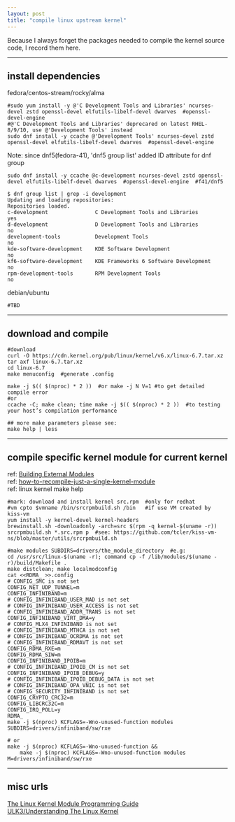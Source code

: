 ```yaml
---
layout: post
title: "compile linux upstream kernel"
---
```


Because I always forget the packages needed to compile the kernel source code, I record them here.

---
## install dependencies
fedora/centos-stream/rocky/alma
```
#sudo yum install -y @'C Development Tools and Libraries' ncurses-devel zstd openssl-devel elfutils-libelf-devel dwarves  #openssl-devel-engine
#@'C Development Tools and Libraries' deprecared on latest RHEL-8/9/10, use @'Development Tools' instead
sudo dnf install -y ccache @'Development Tools' ncurses-devel zstd openssl-devel elfutils-libelf-devel dwarves  #openssl-devel-engine
```

Note: since dnf5(fedora-41), 'dnf5 group list' added ID attribute for dnf group
```
sudo dnf install -y ccache @c-development ncurses-devel zstd openssl-devel elfutils-libelf-devel dwarves  #openssl-devel-engine  #f41/dnf5
```

```
$ dnf group list | grep -i development
Updating and loading repositories:
Repositories loaded.
c-development               C Development Tools and Libraries                 yes
d-development               D Development Tools and Libraries                  no
development-tools           Development Tools                                  no
kde-software-development    KDE Software Development                           no
kf6-software-development    KDE Frameworks 6 Software Development              no
rpm-development-tools       RPM Development Tools                              no
```

debian/ubuntu
```
#TBD
```

---
## download and compile
```
#download
curl -O https://cdn.kernel.org/pub/linux/kernel/v6.x/linux-6.7.tar.xz
tar axf linux-6.7.tar.xz
cd linux-6.7
make menuconfig  #generate .config

make -j $(( $(nproc) * 2 ))  #or make -j N V=1 #to get detailed compile error
#or
ccache -C; make clean; time make -j $(( $(nproc) * 2 ))  #to testing your host’s compilation performance

## more make parameters please see:
make help | less
```

---
## compile specific kernel module for current kernel
ref: [Building External Modules](https://docs.kernel.org/kbuild/modules.html)  
ref: [how-to-recompile-just-a-single-kernel-module](https://stackoverflow.com/questions/8744087/how-to-recompile-just-a-single-kernel-module)  
ref: linux kernel make help
```
#mark: download and install kernel src.rpm  #only for redhat
#vm cpto $vmname /bin/srcrpmbuild.sh /bin   #if use VM created by kiss-vm
yum install -y kernel-devel kernel-headers
brewinstall.sh -downloadonly -arch=src $(rpm -q kernel-$(uname -r))
srcrpmbuild.sh *.src.rpm p  #see: https://github.com/tcler/kiss-vm-ns/blob/master/utils/srcrpmbuild.sh

#make modules SUBDIRS=drivers/the_module_directory  #e.g:
cd /usr/src/linux-$(uname -r); command cp -f /lib/modules/$(uname -r)/build/Makefile .
make distclean; make localmodconfig
cat <<RDMA_ >>.config
# CONFIG_SMC is not set
CONFIG_NET_UDP_TUNNEL=m
CONFIG_INFINIBAND=m
# CONFIG_INFINIBAND_USER_MAD is not set
# CONFIG_INFINIBAND_USER_ACCESS is not set
# CONFIG_INFINIBAND_ADDR_TRANS is not set
CONFIG_INFINIBAND_VIRT_DMA=y
# CONFIG_MLX4_INFINIBAND is not set
# CONFIG_INFINIBAND_MTHCA is not set
# CONFIG_INFINIBAND_OCRDMA is not set
# CONFIG_INFINIBAND_RDMAVT is not set
CONFIG_RDMA_RXE=m
CONFIG_RDMA_SIW=m
CONFIG_INFINIBAND_IPOIB=m
# CONFIG_INFINIBAND_IPOIB_CM is not set
CONFIG_INFINIBAND_IPOIB_DEBUG=y
# CONFIG_INFINIBAND_IPOIB_DEBUG_DATA is not set
# CONFIG_INFINIBAND_OPA_VNIC is not set
# CONFIG_SECURITY_INFINIBAND is not set
CONFIG_CRYPTO_CRC32=m
CONFIG_LIBCRC32C=m
CONFIG_IRQ_POLL=y
RDMA_
make -j $(nproc) KCFLAGS=-Wno-unused-function modules SUBDIRS=drivers/infiniband/sw/rxe

# or
make -j $(nproc) KCFLAGS=-Wno-unused-function &&
    make -j $(nproc) KCFLAGS=-Wno-unused-function modules M=drivers/infiniband/sw/rxe
```


---
## misc urls
[The Linux Kernel Module Programming Guide](https://sysprog21.github.io/lkmpg/)  
[ULK3/Understanding The Linux Kernel](https://www.cs.utexas.edu/~rossbach/cs380p/papers/ulk3.pdf)  
